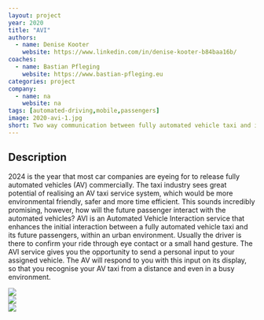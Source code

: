 ```yaml
---
layout: project
year: 2020
title: "AVI"
authors:
  - name: Denise Kooter
    website: https://www.linkedin.com/in/denise-kooter-b84baa16b/
coaches:
  - name: Bastian Pfleging
    website: https://www.bastian-pfleging.eu
categories: project
company:
  - name: na
    website: na
tags: [automated-driving,mobile,passengers]
image: 2020-avi-1.jpg
short: Two way communication between fully automated vehicle taxi and its passengers.
---
```


## Description
2024 is the year that most car companies are eyeing for to release fully automated vehicles (AV) commercially. The taxi industry sees great potential of realising an AV taxi service system, which would be more environmental friendly, safer and more time efficient. This sounds incredibly promising, however, how will the future passenger interact with the automated vehicles? AVI is an Automated Vehicle Interaction service that enhances the initial interaction between a fully automated vehicle taxi and its future passengers, within an urban environment. Usually the driver is there to confirm your ride through eye contact or a small hand gesture. The AVI service gives you the opportunity to send a personal input to your assigned vehicle. The AV will respond to you with this input on its display, so that you recognise your AV taxi from a distance and even in a busy environment.

<div class="project-image">
  <img src="/assets/img/2020-avi-2.jpg">
</div>
<div class="project-image">
  <img src="/assets/img/2020-avi-3.jpg">
</div>
<div class="project-image">
  <img src="/assets/img/2020-avi-4.jpg">
</div>